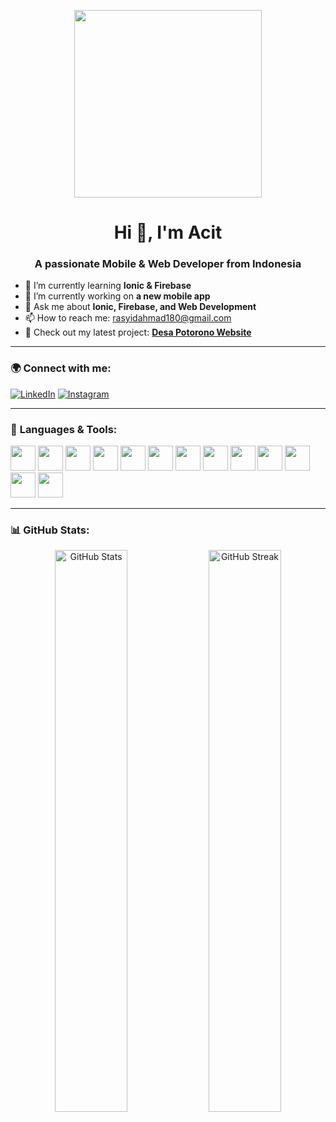 <p align="center">
  <img src="Streamer.gif" width="300" />
</p>
<h1 align="center">Hi 👋, I'm Acit</h1>
<h3 align="center">A passionate Mobile & Web Developer from Indonesia</h3>

- 🌱 I’m currently learning **Ionic & Firebase**
- 🔭 I’m currently working on **a new mobile app**
- 💬 Ask me about **Ionic, Firebase, and Web Development**
- 📫 How to reach me: rasyidahmad180@gmail.com
- 🎥 Check out my latest project: **[Desa Potorono Website](https://your-link.com)**

---

### 🌍 **Connect with me:**
[![LinkedIn](https://img.shields.io/badge/LinkedIn-blue?style=flat&logo=linkedin)](https://linkedin.com/in/your-profile)
[![Instagram](https://img.shields.io/badge/Instagram-pink?style=flat&logo=instagram)](https://www.instagram.com/r.asyidahmad/)

---

### 🚀 **Languages & Tools:**
<p align="left">
  <img src="https://cdn.jsdelivr.net/gh/devicons/devicon/icons/android/android-original.svg" width="40" height="40"/>
  <img src="https://cdn.jsdelivr.net/gh/devicons/devicon/icons/arduino/arduino-original.svg" width="40" height="40"/>
  <img src="https://cdn.jsdelivr.net/gh/devicons/devicon/icons/bootstrap/bootstrap-original.svg" width="40" height="40"/>
  <img src="https://cdn.jsdelivr.net/gh/devicons/devicon/icons/cplusplus/cplusplus-original.svg" width="40" height="40"/>
  <img src="https://cdn.jsdelivr.net/gh/devicons/devicon/icons/css3/css3-original.svg" width="40" height="40"/>
  <img src="https://cdn.jsdelivr.net/gh/devicons/devicon/icons/figma/figma-original.svg" width="40" height="40"/>
  <img src="https://cdn.jsdelivr.net/gh/devicons/devicon/icons/firebase/firebase-plain.svg" width="40" height="40"/>
  <img src="https://cdn.jsdelivr.net/gh/devicons/devicon/icons/html5/html5-original.svg" width="40" height="40"/>
  <img src="https://cdn.jsdelivr.net/gh/devicons/devicon/icons/java/java-original.svg" width="40" height="40"/>
  <img src="https://cdn.jsdelivr.net/gh/devicons/devicon/icons/javascript/javascript-original.svg" width="40" height="40"/>
  <img src="https://cdn.jsdelivr.net/gh/devicons/devicon/icons/kotlin/kotlin-original.svg" width="40" height="40"/>
  <img src="https://cdn.jsdelivr.net/gh/devicons/devicon/icons/python/python-original.svg" width="40" height="40"/>
  <img src="https://cdn.jsdelivr.net/gh/devicons/devicon/icons/unity/unity-original.svg" width="40" height="40"/>
</p>

---

### 📊 **GitHub Stats:**
<p align="center">
  <img src="https://github-readme-stats.vercel.app/api?username=arapcihuy&show_icons=true&theme=dark" width="48%" alt="GitHub Stats">
  <img src="https://github-readme-streak-stats.herokuapp.com/?user=arapcihuy&theme=dark" width="48%" alt="GitHub Streak">
</p>
